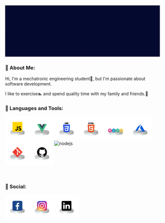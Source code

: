 ![Título](./assets/Final.gif)

### 🚶 About Me:

Hi, I'm a mechatronic engineering student🔧, but I'm passionate about software development.

I like to exercise🏊 and spend quality time with my family and friends.🔋
### 🔨 Languages and Tools:

<a href="js" target="_blank"> <img align="left" alt="JavaScript" height ="80px"  src="./assets/javascript.png"> </a>

<a href="vue" target="_blank"> <img align="left" alt="vue" height ="80px" src="./assets/vue.png"></a>

<a href="css" target="_blank"><img align="left" alt="css" height ="80px" src="./assets/css.png"></a>

<a href="html" target="_blank"> <img src="./assets/html.png" align="left" alt="html" height='80px'/> </a>

<a href="hugo" target="_blank"> <img src="./assets/goHugo.png" align="left" alt="hugo" height='80px'/> </a>

<a href="azure" target="_blank"> <img src="./assets/azure.png" align="left" alt="azure" height='80px'/> </a>

<a href="git" target="_blank"> <img src="./assets/git.png" align="left" alt="git" height='80px'/> </a>

<a href="github" target="_blank"> <img src="./assets/github.png" align="left" alt="github" height='80px'/> </a>
![nodejs](https://user-images.githubusercontent.com/99143567/170923188-6252a512-5e2a-42d4-a921-ec27a62fedec.png)


<br>
<br>
<br>
<br>
<br>



### 🍍 Social:

<a href="https://www.facebook.com/Ulises.Fidel.Ornelas" target="_blank"> <img align="left" alt="fb" height ="80px"  src="./assets/facebook.png"> </a>

<a href="https://www.instagram.com/ulises_ornelasr/" target="_blank"> <img align="left" alt="ig" height ="80px"  src="./assets/instagram.png"> </a>

<a href="www.linkedin.com/in/ulises-ornelas" target="_blank"> <img align="left" alt="linkedin" height ="80px"  src="./assets/linkedin.png"> </a>
